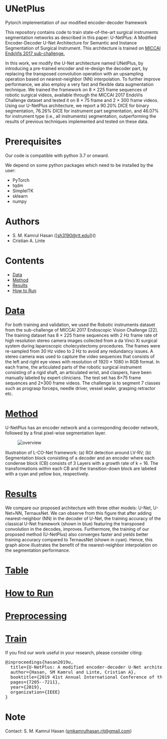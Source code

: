 
# UNetPlus 
Pytorch implementation of our modified encoder-decoder framework

This repository contains code to train state-of-the-art surgical instruments segmentation networks as described in this paper:
U-NetPlus: A Modified Encoder-Decoder U-Net Architecture for Semantic and Instance Segmentation of Surgical Instrument. This architecture is trained on [MICCAI EndoVIs 2017 sub-challenge.](https://endovissub2017-roboticinstrumentsegmentation.grand-challenge.org)

In this work, we modify the U-Net architecture named UNetPlus, by introducing a pre-trained encoder and re-design the decoder part, by replacing the transposed convolution operation with an upsampling operation based on nearest-neighbor (NN) interpolation. To further improve performance, we also employ a very fast and flexible data augmentation technique. We trained
the framework on 8 × 225 frame sequences of robotic surgical videos, available through the MICCAI 2017 EndoVis Challenge
dataset and tested it on 8 × 75 frame and 2 × 300 frame videos. Using our U-NetPlus architecture, we report a 90.20%
DICE for binary segmentation, 76.26% DICE for instrument part segmentation, and 46.07% for instrument type (i.e., all instruments) segmentation, outperforming the results of previous techniques implemented and tested on these data.


# Prerequisites
Our code is compatible with python 3.7 or onward.

We depend on some python packages which need to be installed by the user:

* PyTorch
* tqdm
* SimpleITK
* sklearn
* numpy

# Authors 
* S. M. Kamrul Hasan ([sh3190@rit.edu])()
* Cristian A. Linte

# Contents 

* [Data]()
* [Method]()
* [Results]()
* [How to Run]()



# [Data]()

For both training and validation, we used the Robotic instruments dataset from the sub-challenge of MICCAI 2017
Endoscopic Vision Challenge [22]. The training dataset has 8 × 225 frame sequences with 2 Hz frame rate of high resolution stereo camera images collected from a da Vinci Xi surgical system during laparoscopic cholecystectomy procedures. The frames were re-sampled from 30 Hz video to 2 Hz to avoid any redundancy issues. A stereo camera was used to capture the video sequences that consists of the left and right eye views with resolution of 1920 × 1080 in RGB format. In each frame, the articulated parts of the robotic surgical instrument consisting of a rigid shaft, an articulated wrist, and claspers, have been manually labeled by expert clinicians. The test set has 8×75 frame sequences and 2×300 frame videos. The challenge is to segment 7 classes such as prograsp forceps, needle driver, vessel sealer, grasping retractor etc.

# [Method]()

U-NetPlus has an encoder network and a corresponding decoder network, followed by a final pixel-wise segmentation layer.

<div class="col-md-8 col-md-offset-2">
    <figure>
        <img src="https://user-images.githubusercontent.com/42282006/63461920-b15de480-c427-11e9-804a-30c849d19f8c.png" style="padding-bottom:1px" class="img-responsive" alt="overview">
            <figcaption>
            </figcaption>
    </figure>
</div>

<div class="col-md-8 col-md-offset-2">
    Illustration of L-CO-Net framework: (a) ROI detection around LV-RV; (b) Segmentation block consisting of a decoder and an
encoder where each condense block (CB) consists of 3 Layers with a growth rate of k = 16. The transformations within each CB and the
transition-down block are labeled with a cyan and yellow box, respectively.
</div>

        


# [Results]()

We compare our proposed architecture with three other models: U-Net, U-Net+NN, TernausNet. We can observe from this figure that after adding nearest-neighbor (NN) in the decoder of U-Net, the training accuracy of the classical U-Net framework (shown in blue) featuring the transposed convolution in the decodes, improves. Furthermore, the training of our proposed method (U-NetPlus) also converges faster and yields better training accuracy compared to TernausNet (shown in cyan). Hence, this graph alone illustrates the benefit of the nearest-neighbor interpolation on the segmentation performance.

# [Table]()


# [How to Run]()

# [Preprocessing]()

# [Train]()




 If you find our work useful in your research, please consider citing:
<pre class="w3-panel w3-leftbar w3-light-grey">
@inproceedings{hasan2019u,
  title={U-NetPlus: A modified encoder-decoder U-Net architecture for semantic and instance segmentation of surgical instruments from laparoscopic images},
  author={Hasan, SM Kamrul and Linte, Cristian A},
  booktitle={2019 41st Annual International Conference of the IEEE Engineering in Medicine and Biology Society (EMBC)},
  pages={7205--7211},
  year={2019},
  organization={IEEE}
}</pre>


# Note
Contact: S. M. Kamrul Hasan (smkamrulhasan.rit@gmail.com)
